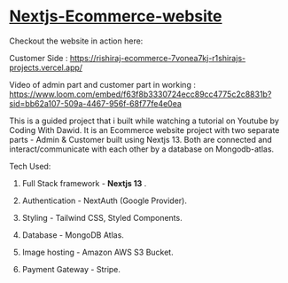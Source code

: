 # [Nextjs-Ecommerce-website]([https://www.loom.com/embed/f63f8b3330724ecc89cc4775c2c8831b?sid=bb62a107-509a-4467-956f-68f77fe4e0ea](https://rishiraj-ecommerce-7vonea7kj-r1shirajs-projects.vercel.app/))
Checkout the website in action here: 

Customer Side : 
https://rishiraj-ecommerce-7vonea7kj-r1shirajs-projects.vercel.app/

Video of admin part and customer part in working :
https://www.loom.com/embed/f63f8b3330724ecc89cc4775c2c8831b?sid=bb62a107-509a-4467-956f-68f77fe4e0ea

This is a guided project that i built while watching a tutorial on Youtube by Coding With Dawid. It is an Ecommerce website project with two separate parts - Admin & Customer built using Nextjs 13. Both are connected and interact/communicate with each other by a database on Mongodb-atlas.


Tech Used: 

1) Full Stack framework - **Nextjs 13** .

2) Authentication - NextAuth (Google Provider).

3) Styling - Tailwind CSS, Styled Components.

4) Database - MongoDB Atlas.

5) Image hosting - Amazon AWS S3 Bucket.

6) Payment Gateway - Stripe.

